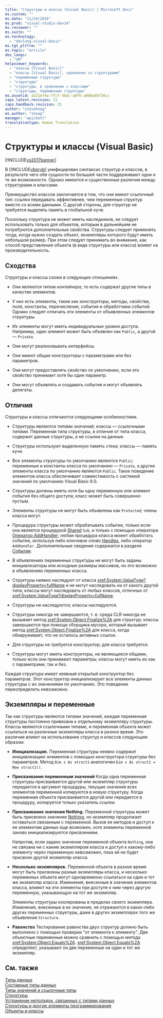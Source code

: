 ```yaml
---
title: "Структуры и классы (Visual Basic) | Microsoft Docs"
ms.custom: ""
ms.date: "11/24/2016"
ms.prod: "visual-studio-dev14"
ms.reviewer: ""
ms.suite: ""
ms.technology: 
  - "devlang-visual-basic"
ms.tgt_pltfrm: ""
ms.topic: "article"
dev_langs: 
  - "VB"
helpviewer_keywords: 
  - "классы [Visual Basic]"
  - "классы [Visual Basic], сравнение со структурами"
  - "переменные структуры"
  - "структуры"
  - "структуры, в сравнении с классами"
  - "структуры, переменные структуры"
ms.assetid: a221e74a-ffcf-4bdc-a0f6-a088a9bf26cc
caps.latest.revision: 21
caps.handback.revision: 21
author: "stevehoag"
ms.author: "shoag"
manager: "wpickett"
translationtype: Human Translation
---
```

# Структуры и классы (Visual Basic)
[!INCLUDE[vs2017banner](../../../../csharp/includes/vs2017banner.md)]

В [!INCLUDE[vbprvb](../../../../csharp/programming-guide/concepts/linq/includes/vbprvb_md.md)] унифицирован синтаксис структур и классов, в результате чего обе сущности по большей части поддерживают одни и те же возможности.  Однако имеются и существенные различия между структурами и классами.  
  
 Преимущество классов заключается в том, что они имеют ссылочный тип: ссылки передавать эффективнее, чем переменные структур вместе со всеми данными.  С другой стороны, для структур не требуется выделять память в глобальной куче.  
  
 Поскольку структура не может иметь наследников, ее следует использовать только для объектов, которым в дальнейшем не потребуются дополнительные свойства.  Структуры следует применять тогда, когда нужно создать объект, экземпляры которого будут иметь небольшой размер. При этом следует принимать во внимание, как способ представления объекта \(в виде структуры или класса\) влияет на производительность.  
  
## Сходства  
 Структуры и классы схожи в следующих отношениях.  
  
-   Они являются типом *контейнера*, то есть содержат другие типы в качестве элементов.  
  
-   У них есть элементы, такие как конструкторы, методы, свойства, поля, константы, перечисления, события и обработчики событий.  Однако следует отличать эти элементы от объявленных *элементов* структуры.  
  
-   Их элементы могут иметь индивидуальные уровни доступа.  Например, один элемент может быть объявлен как `Public`, а другой — `Private`.  
  
-   Они могут реализовывать интерфейсы.  
  
-   Они имеют общие конструкторы с параметрами или без параметров.  
  
-   Они могут предоставлять *свойство по умолчанию*, если это свойство принимает хотя бы один параметр.  
  
-   Они могут объявлять и создавать события и могут объявлять делегаты.  
  
## Отличия  
 Структуры и классы отличаются следующими особенностями.  
  
-   Структуры являются *типами значений*; классы — *ссылочными типами*.  Переменная типа структуры, в отличие от типа класса, содержит данные структуры, а не ссылки на данные.  
  
-   Структуры используют выделенную память стека; классы — память кучи.  
  
-   Все элементы структуры по умолчанию являются `Public`; переменные и константы класса по умолчанию — `Private`, а другие элементы класса по умолчанию являются `Public`.  Такое поведение элементов класса обеспечивает совместимость с системой значений по умолчанию Visual Basic 6.0.  
  
-   Структуры должны иметь хотя бы одну переменную или элемент события без общего доступа; класс может быть совершенно пустым.  
  
-   Элементы структуры не могут быть объявлены как `Protected`; члены класса могут.  
  
-   Процедура структуры может обрабатывать событие, только если она является процедурой [Shared](../../../../visual-basic/language-reference/modifiers/shared.md) `Sub`, и только с помощью оператора [Оператор AddHandler](../../../../visual-basic/language-reference/statements/addhandler-statement.md); любая процедура класса может обработать событие, используя либо ключевое слово [Handles](../../../../visual-basic/language-reference/statements/handles-clause.md), либо оператор `AddHandler`.  Дополнительные сведения содержатся в разделе [События](../../../../visual-basic/programming-guide/language-features/events/events.md).  
  
-   В объявлениях переменных структуры не могут быть заданы инициализаторы или исходные размеры массивов, но это возможно в объявлениях переменных класса.  
  
-   Структуры неявно наследуют от класса <xref:System.ValueType?displayProperty=fullName> и не могут наследовать ни от какого другой типа; классы могут наследовать от любых классов, отличных от <xref:System.ValueType?displayProperty=fullName>.  
  
-   Структуры не наследуются; классы наследуются.  
  
-   Структуры никогда не завершаются, т. е. среда CLR никогда не вызывает метод <xref:System.Object.Finalize%2A> для структур; классы завершаются при помощи сборщика мусора, который вызывает метод <xref:System.Object.Finalize%2A> для класса, когда обнаруживает, что не осталось активных ссылок.  
  
-   Для структуры не требуется конструктор; для класса требуется.  
  
-   Структуры могут иметь конструкторы, не являющиеся общими, только если они принимают параметры; классы могут иметь их как с параметрами, так и без.  
  
 Каждая структура имеет неявный открытый конструктор без параметров.  Этот конструктор инициализирует все элементы данных структуры с их значениями по умолчанию.  Это поведение переопределить невозможно.  
  
## Экземпляры и переменные  
 Так как структуры являются типами значений, каждая переменная структуры постоянно привязана к отдельному экземпляру структуры.  Классы являются ссылочными типами, и переменная объекта может ссылаться на различные экземпляры класса в разное время.  Это различие влияет на использование структур и классов следующим образом:  
  
-   **Инициализация.** Переменная структуры неявно содержит инициализацию элементов с помощью конструктора структуры без параметров.  Метод `Dim s As struct1` аналогичен `Dim s As struct1 = New struct1()`.  
  
-   **Присваивание переменным значений** Когда одна переменная структуры присваивается другой или экземпляр структуры передается в аргумент процедуры, текущие значения всех элементов переменной копируются в новую структуру.  Когда переменная объекта присваивается другой или передается в процедуру, копируется только указатель ссылки.  
  
-   **Присваивание значения Nothing.** Переменной структуры может быть присвоено значение [Nothing](../../../../visual-basic/language-reference/nothing.md), но экземпляр продолжает оставаться связанным с переменной.  Вызов ее методов и доступ к ее элементам данных еще возможен, хотя элементы переменной заново инициализируются присвоением.  
  
     Напротив, если задано значение переменной объекта `Nothing`, она не связана ни с каким экземпляром класса и доступ к какому\-либо элементу через переменную невозможен, пока ей не будет присвоен другой экземпляр класса.  
  
-   **Несколько экземпляров.** Переменной объекта в разное время могут быть присвоены разные экземпляры класса, и несколько переменных объекта могут одновременно ссылаться на один и тот же экземпляр класса.  Изменения, внесенные в значения элементов класса, влияют на эти элементы при доступе к ним через другую переменную, указывающую на тот же экземпляр.  
  
     Элементы структуры изолированы в пределах своего экземпляра.  Изменения, внесенные в их значения, не отражаются в каких\-либо других переменных структуры, даже в других экземплярах того же объявления `Structure`.  
  
-   **Равенство** Тестирование равенства двух структур должно быть выполнено с помощью проверки "от элемента к элементу".  Две объектные переменные можно сравнить с помощью метода <xref:System.Object.Equals%2A>.  <xref:System.Object.Equals%2A> определяет, указывают ли две переменные на один и тот же экземпляр.  
  
## См. также  
 [Типы данных](../../../../visual-basic/programming-guide/language-features/data-types/index.md)   
 [Составные типы данных](../../../../visual-basic/programming-guide/language-features/data-types/composite-data-types.md)   
 [Типы значений и ссылочные типы](../../../../visual-basic/programming-guide/language-features/data-types/value-types-and-reference-types.md)   
 [Структуры](../../../../visual-basic/programming-guide/language-features/data-types/structures.md)   
 [Устранение неполадок, связанных с типами данных](../../../../visual-basic/programming-guide/language-features/data-types/troubleshooting-data-types.md)   
 [Структуры и другие элементы программирования](../../../../visual-basic/programming-guide/language-features/data-types/structures-and-other-programming-elements.md)   
 [Объекты и классы](../../../../visual-basic/programming-guide/language-features/objects-and-classes/index.md)